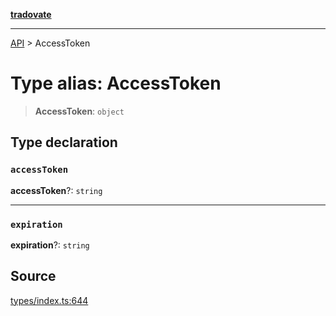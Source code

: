 [**tradovate**](../README.md)

***

[API](../API.md) > AccessToken

# Type alias: AccessToken

> **AccessToken**: `object`

## Type declaration

### `accessToken`

**accessToken**?: `string`

***

### `expiration`

**expiration**?: `string`

## Source

[types/index.ts:644](https://github.com/cgilly2fast/tradovate-typescript/blob/b1caea5/src/types/index.ts#L644)

